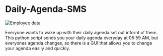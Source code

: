 # Daily-Agenda-SMS
![Employee data]([http://imageurl](https://imgur.com/a/rloTvCq) "Employee Data title")


Everyone wants to wake up with their daily agenda set out infornt of them. This python script sends you your daily agenda everyday at 05:59 AM, but everyones agenda changes, so there is a GUI that allows you to change your agenda easily and quickly.
